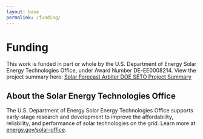 ```yaml
---
layout: base
permalink: /funding/
---
```

# Funding

This work is funded in part or whole by the U.S. Department of Energy Solar Energy Technologies Office, under Award Number DE-EE0008214.
View the project summary here: [Solar Forecast Arbiter DOE SETO Project Summary](https://www.energy.gov/eere/solar/project-profile-university-arizona-solar-forecasting-2)

## About the Solar Energy Technologies Office
The U.S. Department of Energy Solar Energy Technologies Office supports early-stage research and development to improve the affordability, reliability, and performance of solar technologies on the grid. Learn more at [energy.gov/solar-office](https://energy.gov/solar-office).
